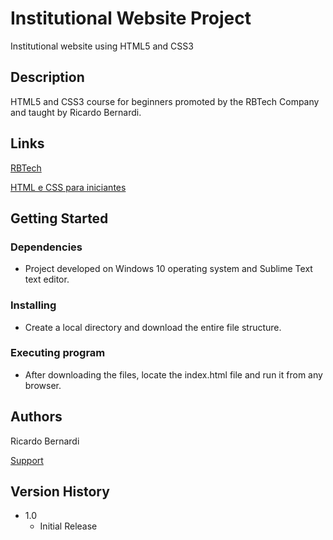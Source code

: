 # Institutional Website Project
Institutional website using HTML5 and CSS3



## Description
HTML5 and CSS3 course for beginners promoted by the RBTech Company and taught by Ricardo Bernardi.



## Links
[RBTech](http://rbtech.info/ "RBTech")

[HTML e CSS para iniciantes](http://dev.rbtech.info/curso-html-css-iniciantes-aula-1/ "HTML e CSS para iniciantes")



## Getting Started

### Dependencies
* Project developed on Windows 10 operating system and Sublime Text text editor.



### Installing
* Create a local directory and download the entire file structure.



### Executing program
* After downloading the files, locate the index.html file and run it from any browser.



## Authors
Ricardo Bernardi

[Support](http://rbtech.info/contato/ "Support")



## Version History
* 1.0
    * Initial Release
